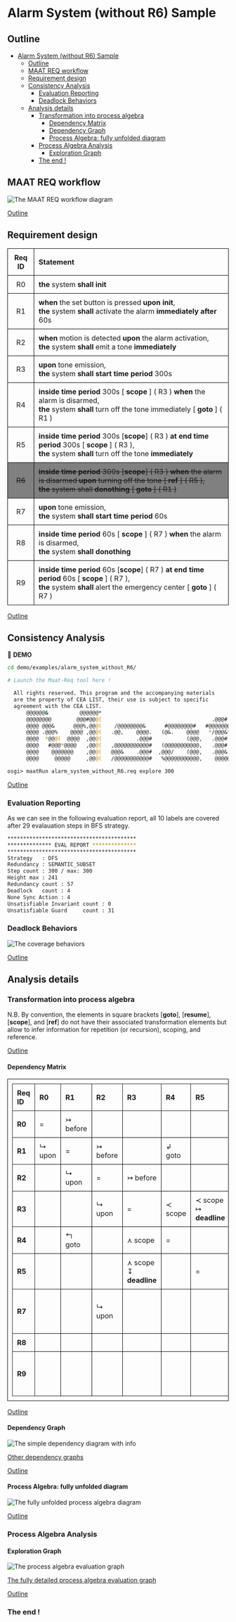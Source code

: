 # Alarm System (without R6) Sample

## Outline 

- [Alarm System (without R6) Sample](#alarm-system-without-r6-sample)
	- [Outline](#outline)
	- [MAAT REQ workflow](#maat-req-workflow)
	- [Requirement design](#requirement-design)
	- [Consistency Analysis](#consistency-analysis)
		- [Evaluation Reporting](#evaluation-reporting)
		- [Deadlock Behaviors](#deadlock-behaviors)
	- [Analysis details](#analysis-details)
		- [Transformation into process algebra](#transformation-into-process-algebra)
			- [Dependency Matrix](#dependency-matrix)
			- [Dependency Graph](#dependency-graph)
			- [Process Algebra: fully unfolded diagram](#process-algebra-fully-unfolded-diagram)
		- [Process Algebra Analysis](#process-algebra-analysis)
			- [Exploration Graph](#exploration-graph)
		- [The end !](#the-end-)

## MAAT REQ workflow

![The MAAT REQ workflow diagram](../../powerpoint/demo_maat_workflow.png)


[Outline](#outline)


## Requirement design 

<style>
	.reqDesign tr:nth-child(7) { background: grey; }
</style>

<div class="reqDesign">

| Req ID | Statement |
| :---: | :--- |
|R0| **the** system **shall** **init**|
|R1| **when** the set button is pressed **upon** **init**, <br/>**the** system **shall** activate the alarm **immediately after** 60s|
|R2| **when** motion is detected **upon** the alarm activation, <br/>**the** system **shall** emit a tone **immediately**|
|R3| **upon** tone emission, <br/>**the** system **shall** **start time period** 300s|
|R4| **inside time period** 300s [ **scope** ] ( R3 ) **when** the alarm is disarmed, <br/>**the** system **shall** turn off the tone immediately [ **goto** ] ( R1 )|
|R5| **inside time period** 300s [**scope**] ( R3 ) **at end time period** 300s [ **scope** ] ( R3 ), <br/>**the** system **shall** turn off the tone **immediately**|
|~~R6~~ | ~~**inside time period** 300s [**scope**] ( R3 ) **when** the alarm is disarmed **upon** turning off the tone [ **ref** ] ( R5 ), <br/>**the** system shall **donothing** [ **goto** ] ( R1 )~~ |
|R7| **upon** tone emission, <br/>**the** system **shall** **start time period** 60s| 
|R8| **inside time period** 60s [ **scope** ] ( R7 ) **when** the alarm is disarmed, <br/>**the** system **shall** **donothing**|  
|R9| **inside time period** 60s [**scope**] ( R7 ) **at end time period** 60s [ **scope** ] ( R7 ), <br/>**the** system **shall** alert the emergency center [ **goto** ] ( R7 )|

</div>

[Outline](#outline)


## Consistency Analysis

:robot: **DEMO** 
```sh
cd demo/examples/alarm_system_without_R6/

# Launch the Maat-Req tool here !

  All rights reserved. This program and the accompanying materials 
  are the property of CEA LIST, their use is subject to specific 
  agreement with the CEA LIST.
      @@@@@@&          @@@@@@*                                               |           
      @@@@@@@@        @@@#@@@(                                   .@@@#       |    CEA LIST 2022       
      @@@@ @@@&      @@@%,@@@(    /@@@@@@@@&      #@@@@@@@@#   #@@@@@@@@@    |           
      @@@@ .@@@%    @@@@ ,@@@(   .@@,    @@@@.   (@&.    @@@@   */@@@&***    |    Version 0.8.1 (2022.12.01)       
      @@@@  *@@@(  @@@@  ,@@@(           .@@@#           (@@@,   .@@@#       |           
      @@@@   #@@@*@@@@   ,@@@(   ,@@@@@@@@@@@#   (@@@@@@@@@@@,   .@@@#       |           
      @@@@    @@@@@@@    ,@@@(   @@@&    .@@@#  ,@@@/    (@@@,   .@@@&       |           
      @@@@     @@@@@     ,@@@(   /@@@@@@@@@@@#   %@@@@@@@@@@@,    @@@@@@@    |           

osgi> maatRun alarm_system_without_R6.req explore 300
```


[Outline](#outline)


### Evaluation Reporting

As we can see in the following evaluation report, 
all 10 labels are covered after 29 evalauation steps in BFS strategy.

```sh
*****************************************
************** EVAL REPORT **************
*****************************************
Strategy   : DFS
Redundancy : SEMANTIC_SUBSET
Step count : 300 / max: 300
Height max : 241
Redundancy count : 57
Deadlock   count : 4
None Sync Action : 4
Unsatisfiable Invariant count : 0
Unsatisfiable Guard     count : 31
```

### Deadlock Behaviors

![The coverage behaviors](output/alarm_system_without_R6_paths_deadlock.svg)


[Outline](#outline)


## Analysis details


### Transformation into process algebra 
          

N.B. By convention, the elements in square brackets [**goto**], [**resume**], [**scope**], and [**ref**] do not have their associated transformation elements but allow to infer information for repetition (or recursion), scoping, and reference.


[Outline](#outline)


#### Dependency Matrix 

<style>
	.depMatrix table,
	thead,
	th,
	td {
		padding: 10px;
		border: 1px solid black;
		border-collapse: collapse;
	}
	.depMatrix th {
		border: 1px solid;
		text-align: center;
	}
	.depMatrix td:nth-child(1) {
		border: 1px solid;
		font-weight:bold;
	}
</style>

<div class="depMatrix">

| Req ID |R0|R1|R2|R3|R4|R5|R7|R8|R9|
| :-- | :-- | :-- | :-- | :-- | :-- | :-- | :-- | :-- | :-- |
| R0 | = |&#8611; before | | | | | | | |
| R1 |&#8627; upon | = |&#8611; before | |&#8626; goto | | | | |
| R2 | |&#8627; upon | = |&#8611; before | | |&#8611; before | | |
| R3 | | |&#8627; upon | = |&#8826; scope |&#8826; scope<br/>&#8614; **deadline** | | | |
| R4 | |&#8624; goto | |&#8911; scope | = | | | | |
| R5 | | | |&#8911; scope<br/>&#8615; **deadline** | | = | | | |
| R7 | | |&#8627; upon | | | | = |&#8826; scope |&#8826; scope<br/>&#8614; **deadline**<br/>&#8626; goto |
| R8 | | | | | | |&#8911; scope | = | |
| R9 | | | | | | |&#8911; scope<br/>&#8615; **deadline**<br/>&#8624; goto | | = |

</div>

[Outline](#outline)


#### Dependency Graph 

![The simple dependency diagram with info](output/alarm_system_without_R6_dependency_diag_info.svg)


[Other dependency graphs](dependency_graph.md)


[Outline](#outline)


#### Process Algebra: fully unfolded diagram 

![The fully unfolded process algebra diagram](output/alarm_system_without_R6_simplified_diag.svg)


[Outline](#outline)


### Process Algebra Analysis 

#### Exploration Graph 

![The process algebra evaluation graph](output/alarm_system_without_R6_graph_light.svg)

[The fully detailed process algebra evaluation graph](evaluation_graph.md)


[Outline](#outline)

### The end !

